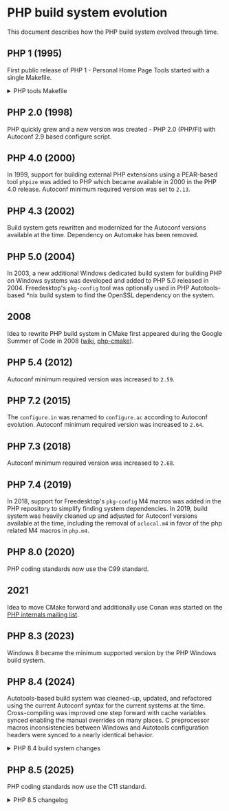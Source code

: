 # PHP build system evolution

This document describes how the PHP build system evolved through time.

## PHP 1 (1995)

First public release of PHP 1 - Personal Home Page Tools started with a single
Makefile.

<details>
  <summary>PHP tools Makefile</summary>

  ```Makefile
  #
  # Makefile for the PHP Tools
  #
  # By Rasmus Lerdorf
  #

  #
  # Here are the configurable options.
  #
  # For BSDi systems, use: -DFLOCK
  # For SVR4 systems (Solaris - SunOS 5.4), use: -DLOCKF
  # For SunOS systems use: -DFLOCK -DFILEH
  # For AIX systems use: -DLOCKF -DLOCKFH
  # For Linux use: -DLOCKF
  # For BSD 4.3 use: -DFLOCK -DFILEH -DDIRECT
  #
  # If you want to disable the <!--!command--> feature add this: -DNOSYSTEM

  OPTIONS = -DFLOCK

  # Generic compiler options
  #CFLAGS = -g -O2 -Wall -DDEBUG $(OPTIONS)
  CFLAGS = -O2 $(OPTIONS)
  CC = gcc
  # If you don't have gcc, use these instead:
  #CFLAGS = -g $(OPTIONS)
  #CC = cc

  TSOURCE = php/phpf.c php/phpl.c php/phplview.c php/phplmon.c php/common.c \
        php/error.c php/post.c php/wm.c php/common.h php/config.h \
        php/subvar.c php/html_common.h php/post.h php/version.h php/wm.h \
        php/Makefile php/README php/License

  SOURCE = phpf.c phpl.c phplview.c phplmon.c common.c \
        error.c post.c wm.c common.h config.h \
        subvar.c html_common.h post.h version.h wm.h \
        Makefile README License

  ALL: phpl.cgi phplmon.cgi phplview.cgi phpf.cgi

  phpl.cgi: phpl.o wm.o common.o post.o subvar.o error.o
      $(CC) -o phpl.cgi phpl.o wm.o common.o post.o error.o subvar.o

  phplmon.cgi: phplmon.o common.o
      $(CC) -o phplmon.cgi phplmon.o common.o

  phplview.cgi: phplview.o common.o post.o error.o
      $(CC) -o phplview.cgi phplview.o common.o post.o error.o

  phpf.cgi: phpf.o post.o error.o
      $(CC) -o phpf.cgi phpf.o post.o error.o common.o

  php.tar: $(SOURCE)
      cd ..;tar -cf php/php.tar $(TSOURCE);cd php

  error.o:    error.c html_common.h
  phpl.o:     phpl.c config.h
  phplmon.o:  phplmon.c config.h
  phplview.o: phplview.c
  wm.o:       wm.c
  common.o:   common.c version.h common.h
  post.o:     post.c html_common.h
  phpf.o:     phpf.c html_common.h common.h
  subvar.o:   subvar.c
  ```
</details>

## PHP 2.0 (1998)

PHP quickly grew and a new version was created - PHP 2.0 (PHP/FI) with Autoconf
2.9 based configure script.

## PHP 4.0 (2000)

In 1999, support for building external PHP extensions using a PEAR-based tool
`phpize` was added to PHP which became available in 2000 in the PHP 4.0 release.
Autoconf minimum required version was set to `2.13`.

## PHP 4.3 (2002)

Build system gets rewritten and modernized for the Autoconf versions available
at the time. Dependency on Automake has been removed.

## PHP 5.0 (2004)

In 2003, a new additional Windows dedicated build system for building PHP on
Windows systems was developed and added to PHP 5.0 released in 2004.
Freedesktop's `pkg-config` tool was optionally used in PHP Autotools-based *nix
build system to find the OpenSSL dependency on the system.

## 2008

Idea to rewrite PHP build system in CMake first appeared during the Google
Summer of Code in 2008 ([wiki](https://wiki.php.net/internals/cmake),
[php-cmake](https://github.com/gloob/php-cmake)).

## PHP 5.4 (2012)

Autoconf minimum required version was increased to `2.59`.

## PHP 7.2 (2015)

The `configure.in` was renamed to `configure.ac` according to Autoconf
evolution. Autoconf minimum required version was increased to `2.64`.

## PHP 7.3 (2018)

Autoconf minimum required version was increased to `2.68`.

## PHP 7.4 (2019)

In 2018, support for Freedesktop's `pkg-config` M4 macros was added in the PHP
repository to simplify finding system dependencies. In 2019, build system was
heavily cleaned up and adjusted for Autoconf versions available at the time,
including the removal of `aclocal.m4` in favor of the php related M4 macros in
`php.m4`.

## PHP 8.0 (2020)

PHP coding standards now use the C99 standard.

## 2021

Idea to move CMake forward and additionally use Conan was started on the
[PHP internals mailing list](https://externals.io/message/116655).

## PHP 8.3 (2023)

Windows 8 became the minimum supported version by the PHP Windows build system.

## PHP 8.4 (2024)

Autotools-based build system was cleaned-up, updated, and refactored using the
current Autoconf syntax for the current systems at the time. Cross-compiling was
improved one step forward with cache variables synced enabling the manual
overrides on many places. C preprocessor macros inconsistencies between Windows
and Autotools configuration headers were synced to a nearly identical behavior.

<details>
<summary>PHP 8.4 build system changes</summary>

### PHP 8.4 build system changes

#### Abstract

* The configure options `--with-imap`, `--with-pdo-oci`, and `--with-pspell`
  have been removed.
* The configure option `--with-mhash` emits deprecation warning.
* New configure option `--with-openssl-legacy-provider` to enable OpenSSL legacy
  provider.
* New configure option `--with-openssl-argon2` to enable `PASSWORD_ARGON2` from
  OpenSSL 3.2.
* Symbol `SIZEOF_SHORT` removed (size of 2 on 32-bit and 64-bit platforms).
* Symbol `DBA_CDB_MAKE` removed in ext/dba.
* Symbols `HAVE_LIBM`, `HAVE_INET_ATON`, `HAVE_SIGSETJMP` have been removed.

#### Autotools

* The configure options `--with-imap-ssl`, `--with-oci8`, `--with-zlib-dir`, and
  `--with-kerberos` have been removed.
* The configure option `--with-openssl-dir` has been removed. SSL support in
  ext/ftp and ext/mysqlnd is enabled implicitly, when building with ext/openssl
  (`--with-openssl`), or explicitly by using new configure options
  `--with-ftp-ssl` and `--with-mysqlnd-ssl`.
* Added php-config `--lib-dir` and `--lib-embed` options for PHP embed SAPI.
* `COOKIE_IO_FUNCTIONS_T` symbol has been removed in favor of
  `cookie_io_functions_t`.
* `HAVE_SOCKADDR_UN_SUN_LEN` symbol renamed to `HAVE_STRUCT_SOCKADDR_UN_SUN_LEN`.
* `HAVE_UTSNAME_DOMAINNAME` symbol renamed to `HAVE_STRUCT_UTSNAME_DOMAINNAME`.
* `PHP_CHECK_IN_ADDR_T` Autoconf macro and `in_addr_t` fallback definition to
  `u_int` removed in favor of `AC_CHECK_TYPES` Autoconf macro.
* `HAVE_ODBC2` symbol has been removed in ext/odbc.
* Symbol `HAVE_JSON` has been removed (ext/json is always available since PHP
  8.0).
* Symbol `DARWIN` has been removed in favor of `__APPLE__` to target Darwin
  systems.
* Symbol `MISSING_FCLOSE_DECL` and Autoconf macro `PHP_MISSING_FCLOSE_DECL` were
  removed.
* Symbol `HAVE_BSD_ICONV` has been removed.
* Symbol `ZEND_FIBER_ASM` has been removed.
* Symbols `HAVE_DLOPEN` and `HAVE_DLSYM` have been removed.
* Symbol `HAVE_MYSQL` has been removed.
* Symbol `HAVE_PDO_SQLITELIB` has been removed.
* Symbol `HAVE_WAITPID` has been removed.
* Symbol `HAVE_LIBPQ` has been removed.
* Symbols `HAVE_LIBRT` and `HAVE_TIMER_CREATE` removed.
* Symbols `PHP_FPM_SYSTEMD`, `PHP_FPM_USER`, and `PHP_FPM_GROUP` removed.
* Symbol `PTHREADS` has been removed.
* Symbol `HAVE_STRPTIME_DECL_FAILS` has been removed in favor of
  `HAVE_DECL_STRPTIME`.
* Symbol `HAVE_PHPDBG` has been removed.
* Symbols `PHP_HAVE_AVX512_SUPPORTS` and `PHP_HAVE_AVX512_VBMI_SUPPORTS` are now
  either defined to 1 or undefined.
* Symbol `HAVE_LIBCRYPT` has been removed.
* Autoconf macro `PHP_DEFINE` (atomic includes) removed in favor of `AC_DEFINE`
  and extensions's config.h.
* Autoconf macro `PHP_WITH_SHARED` has been removed in favor of `PHP_ARG_WITH`.
* Autoconf macro `PHP_STRUCT_FLOCK` has been removed in favor of
  `AC_CHECK_TYPES`.
* Autoconf macro `PHP_SOCKADDR_CHECKS` has been removed in favor of
  `AC_CHECK_TYPES` and `AC_CHECK_MEMBERS`.
* Autoconf macro `PHP_CHECK_GCC_ARG` has been removed since PHP 8.0 in favor
  of `AX_CHECK_COMPILE_FLAG`.
* Autoconf macro `PHP_PROG_RE2C` got a new 2nd argument to define common
  default re2c command-line options substituted to the Makefile `RE2C_FLAGS`
  variable.
* Autoconf macros `PHP_CHECK_BUILTIN_*` have been removed in favor of
  `PHP_CHECK_BUILTIN` and all `PHP_HAVE_BUILTIN_*` symbols changed to be either
  undefined or defined to 1 whether compiler supports the builtin.
* Autoconf macro `PHP_SETUP_OPENSSL` doesn't accept the 3rd argument anymore.
* Autoconf macro `PHP_EVAL_LIBLINE` got a new 3rd argument to override the
  ext_shared checks.
* Autoconf macro `PHP_SETUP_LIBXML` doesn't define the redundant `HAVE_LIBXML`
  symbol anymore and requires at least libxml2 2.9.4.
* Autoconf macro `PHP_SETUP_ICONV` doesn't define the `HAVE_ICONV` symbol
  anymore.
* Autoconf macro `PHP_AP_EXTRACT_VERSION` is obsolete in favor of the
  `apxs -q HTTPD_VERSION`.
* Autoconf macro `PHP_OUTPUT` is obsolete in favor of `AC_CONFIG_FILES`.
* Autoconf macro `PHP_TEST_BUILD` is obsolete in favor of `AC_*` macros.
* Autoconf macro `PHP_BUILD_THREAD_SAFE` is obsolete in favor of setting the
  enable_zts variable manually.
* Autoconf macro `PHP_DEF_HAVE` is obsolete in favor of `AC_DEFINE`.
* Autoconf macro `PHP_PROG_SETUP` now accepts an argument to set the minimum
  required PHP version during the build.
* Autoconf macro `PHP_INSTALL_HEADERS` arguments can now be also
  blank-or-newline-separated lists instead of only separated with whitespace or
  backslash-then-newline.
* Autoconf macro `PHP_ADD_BUILD_DIR` now also accepts 1st argument as a
  blank-or-newline-separated separated list.
* Autoconf macros `PHP_NEW_EXTENSION`, `PHP_ADD_SOURCES`, `PHP_ADD_SOURCES_X`,
  `PHP_SELECT_SAPI` now have the source files and flags arguments normalized
  so the list of items can be passed as a blank-or-newline-separated list.
* Autoconf macro `PHP_ADD_INCLUDE` now takes also a blank-or-newline-separated
  list of include directories instead of a single directory. The "prepend"
  argument is validated at Autoconf compile time.
* TSRM/tsrm.m4 file and its `TSRM_CHECK_PTHREADS` macro have been removed.
* Added pkg-config support to find libpq for the pdo_pgsql and pgsql
  extensions. The libpq paths can be customized with the `PGSQL_CFLAGS` and
  PGSQL_LIBS environment variables. When a directory argument is provided to
  configure options (`--with-pgsql=DIR` or `--with-pdo-pgsql=DIR`), it will
  be used instead of the pkg-config search.
* Added pkg-config support to find unixODBC and iODBC for the pdo_odbc
  extension.
* Added pkg-config support to find GNU MP library. As a fallback default
  system paths are searched. When a directory argument is provided
  (`--with-gmp=DIR`), it will be used instead of the pkg-config.
* Added optional pkg-config support to find NET-SNMP library. As a fallback
  net-snmp-config utility is used like before.
* Cache variables synced to php_cv_\* naming scheme. When used for
  advanced cross-compilation, these were renamed:
  * ac_cv_copy_file_range             -> php_cv_func_copy_file_range
  * ac_cv_flush_io                    -> php_cv_have_flush_io
  * ac_cv_func_getaddrinfo            -> php_cv_func_getaddrinfo
  * ac_cv_have_broken_gcc_strlen_opt  -> php_cv_have_broken_gcc_strlen_opt
  * ac_cv_have_pcre2_jit              -> php_cv_have_pcre2_jit
  * ac_cv_pread                       -> php_cv_func_pread
  * ac_cv_pwrite                      -> php_cv_func_pwrite
  * ac_cv_syscall_shadow_stack_exists -> php_cv_have_shadow_stack_syscall
  * ac_cv_time_r_type                 -> php_cv_time_r_type
  * ac_cv_write_stdout                -> php_cv_have_write_stdout
  and all other checks wrapped with their belonging cache variables.
* Backticks command substitutions in Autoconf code have been replaced with
  `$(...)`. Passing double escaped Makefile variables `\\$(VAR)` to some
  Autoconf macros should be now done with `\$(VAR)` or by using regular shell
  variables.
* Removed linking with obsolete dnet_stub library in ext/pdo_dblib.
* Removed checking and linking with obsolete libbind for some functions.

#### Windows

* The configure options `--with-oci8-11g`, `--with-oci8-12c`,
  `--with-oci8-19`, and `--enable-apache2-2handler` have been removed.
* The configure option `--enable-apache2-4handler` became an alias for the
  preferred `--enable-apache2handler`.
* Added new configure option `--enable-phpdbg-debug` to build phpdbg in
  debug mode.
* Added support for native AVX-512 builds with
  `--enable-native-intrinsics=avx512` configure option.
* Building with Visual Studio requires at least Visual Studio 2019.
* Added Bison flag `-Wall` when generating lexer files as done in \*nix
  build system.
* `HAVE_WIN32_NATIVE_THREAD`, `USE_WIN32_NATIVE_THREAD`, `ENABLE_THREADS`
  symbols in ext/mbstring/libmbfl removed.
* `FIBER_ASSEMBLER` and `FIBER_ASM_ARCH` Makefile variables removed in favor of
  `PHP_ASSEMBLER` and `FIBER_ASM_ABI`.
* `HAVE_PHP_SOAP` symbol renamed to `HAVE_SOAP`.
* Unused symbols `CONFIGURATION_FILE_PATH`, `DISCARD_PATH`, `HAVE_ERRMSG_H`,
  `HAVE_REGCOMP`, `HAVE_RINT`, `NEED_ISBLANK`, `PHP_URL_FOPEN`, `REGEX`,
  `HSREGEX`, and `USE_CONFIG_FILE` have been removed.
* The `HAVE_OPENSSL` symbol has been removed.
* The `HAVE_OPENSSL_EXT` symbol consistently defined to value 1 whether the
  openssl extension is available either as shared or built statically.
* The `win32/build/libs_version.txt` file has been removed.
* MSVC builds use the new preprocessor (`/Zc:preprocessor`).
* The `CHECK_HEADER_ADD_INCLUDE` function consistently defines preprocessor
  macros `HAVE_<header>_H` either to value 1 or leaves them undefined to
  match the Autotools headers checks.

</details>

## PHP 8.5 (2025)

PHP coding standards now use the C11 standard.

<details>
<summary>PHP 8.5 changelog</summary>

### PHP 8.5 changelog

#### Abstract

* ext/phar/php_phar.h is not installed anymore

</details>
